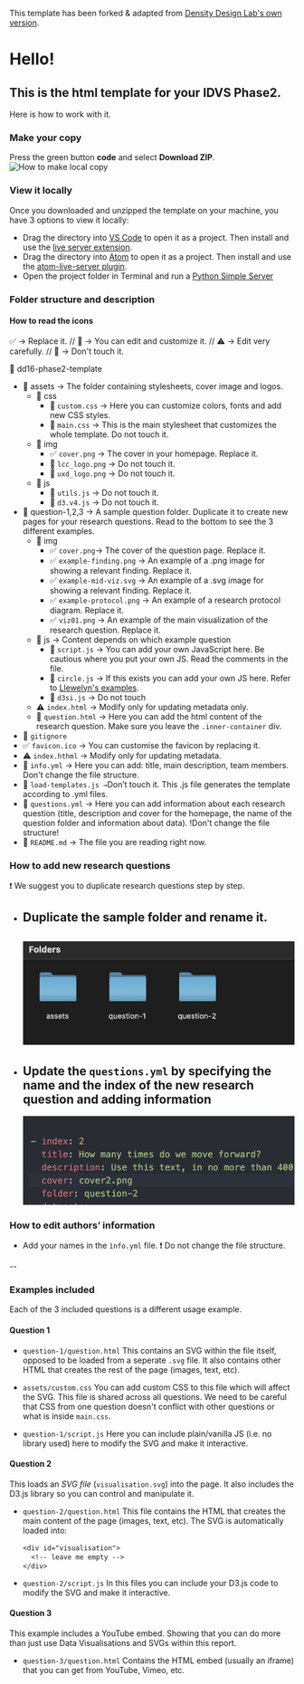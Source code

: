 This template has been forked & adapted from [Density Design Lab's own version](https://github.com/densitydesign/dd16-phase2-template).

# Hello!

## This is the html template for your IDVS Phase2.

Here is how to work with it.

### Make your copy

Press the green button **code** and select **Download ZIP**.
![How to make local copy](https://media.giphy.com/media/4IJrlAjQ9dd6T9M3zS/source.gif)

### View it locally

Once you downloaded and unzipped the template on your machine, you have 3 options to view it locally:

- Drag the directory into [VS Code](https://code.visualstudio.com/) to open it as a project. Then install and use the [live server extension](https://marketplace.visualstudio.com/items?itemName=ritwickdey.LiveServer).
- Drag the directory into [Atom](https://atom.io/) to open it as a project. Then install and use the [atom-live-server plugin](https://atom.io/packages/atom-live-server).
- Open the project folder in Terminal and run a [Python Simple Server](https://developer.mozilla.org/en-US/docs/Learn/Common_questions/set_up_a_local_testing_server)

### Folder structure and description

#### How to read the icons

:white_check_mark: → Replace it. //
:hammer: → You can edit and customize it. //
:warning: → Edit very carefully. //
:no_entry_sign: → Don't touch it.

:file_folder: dd16-phase2-template

- :file_folder: assets → The folder containing stylesheets, cover image and logos.
  - :file_folder: css
    - :hammer: `custom.css` → Here you can customize colors, fonts and add new CSS styles.
    - :no_entry_sign: `main.css` → This is the main stylesheet that customizes the whole template. Do not touch it.
  - :file_folder: img
    - :white_check_mark: `cover.png` → The cover in your homepage. Replace it.
    - :no_entry_sign: `lcc_logo.png` → Do not touch it.
    - :no_entry_sign: `uxd_logo.png` → Do not touch it.
  - :file_folder: js
    - :no_entry_sign: `utils.js` → Do not touch it.
    - :no_entry_sign: `d3.v4.js` → Do not touch it.
- :file_folder: question-1,2,3 → A sample question folder. Duplicate it to create new pages for your research questions. Read to the bottom to see the 3 different examples.
  - :file_folder: img
    - :white_check_mark: `cover.png`→ The cover of the question page. Replace it.
    - :white_check_mark: `example-finding.png` → An example of a .png image for showing a relevant finding. Replace it.
    - :white_check_mark: `example-mid-viz.svg` → An example of a .svg image for showing a relevant finding. Replace it.
    - :white_check_mark: `example-protocol.png` → An example of a research protocol diagram. Replace it.
    - :white_check_mark: `viz01.png` → An example of the main visualization of the research question. Replace it.
  - :file_folder: js → Content depends on which example question
    - :hammer: `script.js` → You can add your own JavaScript here. Be cautious where you put your own JS. Read the comments in the file.
    - :hammer: `circle.js` → If this exists you can add your own JS here. Refer to [Llewelyn's examples](https://github.com/lewfer/d3si).
    - :no_entry_sign: `d3si.js` → Do not touch
  - :warning: `index.html` → Modify only for updating metadata only.
  - :hammer: `question.html` → Here you can add the html content of the research question. Make sure you leave the `.inner-container` div.
- :no_entry_sign: `gitignore`
- :white_check_mark: `favicon.ico` → You can customise the favicon by replacing it.
- :warning: `index.hthml` → Modify only for updating metadata.
- :hammer: `info.yml` → Here you can add: title, main description, team members. Don't change the file structure.
- :no_entry_sign: `load-templates.js →`Don’t touch it. This .js file generates the template according to .yml files.
- :hammer: `questions.yml` → Here you can add information about each research question (title, description and
  cover for the homepage, the name of the question folder and information about data). !Don't change the file structure!
- :no_entry_sign: `README.md` → The file you are reading right now.

### How to add new research questions

:heavy_exclamation_mark: We suggest you to duplicate research questions step by step.

- ## Duplicate the sample folder and rename it.
  ## ![Duplicate the sample folder and rename it.](https://github.com/bea92/dd16-screen/blob/main/question_1.png)
- ## Update the `questions.yml` by specifying the name and the index of the new research question and adding information
  ![Update the yaml file](https://github.com/bea92/dd16-screen/blob/main/question_2.png)

### How to edit authors’ information

- Add your names in the `ìnfo.yml` file.
  :heavy_exclamation_mark: Do not change the file structure.

--

<!-- ![Add your names.](https://github.com/bea92/dd16-screen/blob/main/info.png) -->

### Examples included

Each of the 3 included questions is a different usage example.

#### Question 1

- `question-1/question.html`
  This contains an SVG within the file itself, opposed to be loaded from a seperate `.svg` file.
  It also contains other HTML that creates the rest of the page (images, text, etc).

- `assets/custom.css`
  You can add custom CSS to this file which will affect the SVG. This file is shared across all questions. We need to be careful that CSS from one question doesn't conflict with other questions or what is inside `main.css`.

- `question-1/script.js`
  Here you can include plain/vanilla JS (i.e. no library used) here to modify the SVG and make it interactive.

#### Question 2

This loads an _SVG file_ (`visualisation.svg`) into the page. It also includes the D3.js library so you can control and manipulate it.

- `question-2/question.html`
  This file contains the HTML that creates the main content of the page (images, text, etc). The SVG is automatically loaded into:

  ```
  <div id="visualisation">
    <!-- leave me empty -->
  </div>
  ```

- `question-2/script.js`
  In this files you can include your D3.js code to modify the SVG and make it interactive.

#### Question 3

This example includes a YouTube embed. Showing that you can do more than just use Data Visualisations and SVGs within this report.

- `question-3/question.html`
  Contains the HTML embed (usually an iframe) that you can get from YouTube, Vimeo, etc.
